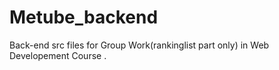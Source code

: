 # Metube_backend
Back-end src files for Group Work(rankinglist part only) in Web Developement Course .
